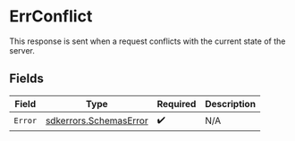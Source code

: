# ErrConflict

This response is sent when a request conflicts with the current state of the server.


## Fields

| Field                                                                   | Type                                                                    | Required                                                                | Description                                                             |
| ----------------------------------------------------------------------- | ----------------------------------------------------------------------- | ----------------------------------------------------------------------- | ----------------------------------------------------------------------- |
| `Error`                                                                 | [sdkerrors.SchemasError](../../../pkg/models/sdkerrors/schemaserror.md) | :heavy_check_mark:                                                      | N/A                                                                     |